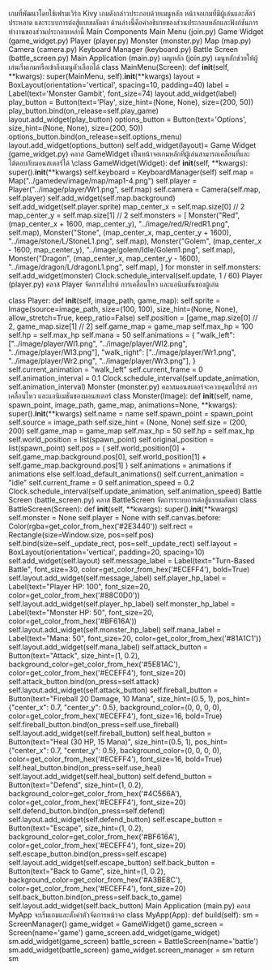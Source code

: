 
เกมที่พัฒนาโดยใช้เฟรมเวิร์ก Kivy เกมดังกล่าวประกอบด้วยเมนูหลัก หน้าจอเกมที่มีผู้เล่นและสัตว์ประหลาด และระบบการต่อสู้แบบผลัดตา ด้านล่างนี้คือคำอธิบายของส่วนประกอบหลักและฟังก์ชันการทำงานของส่วนประกอบเหล่านี้
Main Components
Main Menu (join.py)
Game Widget (game_widget.py)
Player (player.py)
Monster (monster.py)
Map (map.py)
Camera (camera.py)
Keyboard Manager (keyboard.py)
Battle Screen (battle_screen.py)
Main Application (main.py)
เมนูหลัก (join.py)
เมนูหลักช่วยให้ผู้เล่นเริ่มเกมหรือเข้าถึงเมนูตัวเลือกได้
class MainMenu(Screen):
    def __init__(self, **kwargs):
        super(MainMenu, self).__init__(**kwargs)
        layout = BoxLayout(orientation='vertical', spacing=10, padding=40)
        label = Label(text='Monster Gambit', font_size=74)
        layout.add_widget(label)
        play_button = Button(text='Play', size_hint=(None, None), size=(200, 50))
        play_button.bind(on_release=self.play_game)
        layout.add_widget(play_button)
        options_button = Button(text='Options', size_hint=(None, None), size=(200, 50))
        options_button.bind(on_release=self.options_menu)
        layout.add_widget(options_button)
        self.add_widget(layout)=
Game Widget (game_widget.py)
คลาส GameWidget เป็นหน้าจอเกมหลักที่ผู้เล่นสามารถเคลื่อนที่และโต้ตอบกับมอนสเตอร์ได้
\class GameWidget(Widget):
    def __init__(self, **kwargs):
        super().__init__(**kwargs)
        self.keyboard = KeyboardManager(self)
        self.map = Map("../gamedev/image/map/map1-4.png")
        self.player = Player("../image/player/Wr1.png", self.map)
        self.camera = Camera(self.map, self.player)
        self.add_widget(self.map.background)
        self.add_widget(self.player.sprite)
        map_center_x = self.map.size[0] // 2
        map_center_y = self.map.size[1] // 2
        self.monsters = [
            Monster("Red", (map_center_x + 1600, map_center_y), "../image/red/R/redR1.png", self.map),
            Monster("Stone", (map_center_x, map_center_y + 1600), "../image/stone/L/StoneL1.png", self.map),
            Monster("Golem", (map_center_x - 1600, map_center_y), "../image/golem/Idle/Golem1.png", self.map),
            Monster("Dragon", (map_center_x, map_center_y - 1600), "../image/dragon/L/dragonL1.png", self.map),
        ]
        for monster in self.monsters:
            self.add_widget(monster)
        Clock.schedule_interval(self.update, 1 / 60)
  Player (player.py)
  คลาส Player จัดการสไปรต์ การเคลื่อนไหว และแอนิเมชันของผู้เล่น

class Player:
    def __init__(self, image_path, game_map):
        self.sprite = Image(source=image_path, size=(100, 100), size_hint=(None, None), allow_stretch=True, keep_ratio=False)
        self.position = [game_map.size[0] // 2, game_map.size[1] // 2]
        self.game_map = game_map
        self.max_hp = 100
        self.hp = self.max_hp
        self.mana = 50
        self.animations = {
            "walk_left": ["../image/player/Wl1.png", "../image/player/Wl2.png", "../image/player/Wl3.png"],
            "walk_right": ["../image/player/Wr1.png", "../image/player/Wr2.png", "../image/player/Wr3.png"],
        }
        self.current_animation = "walk_left"
        self.current_frame = 0
        self.animation_interval = 0.1
        Clock.schedule_interval(self.update_animation, self.animation_interval)
Monster (monster.py)
 คลาสมอนสเตอร์จะควบคุมสไปรต์ การเคลื่อนไหว และแอนิเมชันของมอนสเตอร์
 class Monster(Image):
    def __init__(self, name, spawn_point, image_path, game_map, animations=None, **kwargs):
        super().__init__(**kwargs)
        self.name = name
        self.spawn_point = spawn_point
        self.source = image_path
        self.size_hint = (None, None)
        self.size = (200, 200)
        self.game_map = game_map
        self.max_hp = 50
        self.hp = self.max_hp
        self.world_position = list(spawn_point)
        self.original_position = list(spawn_point)
        self.pos = (
            self.world_position[0] + self.game_map.background.pos[0],
            self.world_position[1] + self.game_map.background.pos[1]
        )
        self.animations = animations if animations else self.load_default_animations()
        self.current_animation = "idle"
        self.current_frame = 0
        self.animation_speed = 0.2
        Clock.schedule_interval(self.update_animation, self.animation_speed)
Battle Screen (battle_screen.py)
คลาส BattleScreen จัดการระบบการต่อสู้แบบผลัดตา
class BattleScreen(Screen):
    def __init__(self, **kwargs):
        super().__init__(**kwargs)
        self.monster = None
        self.player = None
        with self.canvas.before:
            Color(rgba=get_color_from_hex('#2E3440'))
            self.rect = Rectangle(size=Window.size, pos=self.pos)
        self.bind(size=self._update_rect, pos=self._update_rect)
        self.layout = BoxLayout(orientation='vertical', padding=20, spacing=10)
        self.add_widget(self.layout)
        self.message_label = Label(text="Turn-Based Battle", font_size=30, color=get_color_from_hex('#ECEFF4'), bold=True)
        self.layout.add_widget(self.message_label)
        self.player_hp_label = Label(text="Player HP: 100", font_size=20, color=get_color_from_hex('#88C0D0'))
        self.layout.add_widget(self.player_hp_label)
        self.monster_hp_label = Label(text="Monster HP: 50", font_size=20, color=get_color_from_hex('#BF616A'))
        self.layout.add_widget(self.monster_hp_label)
        self.mana_label = Label(text="Mana: 50", font_size=20, color=get_color_from_hex('#81A1C1'))
        self.layout.add_widget(self.mana_label)
        self.attack_button = Button(text="Attack", size_hint=(1, 0.2), background_color=get_color_from_hex('#5E81AC'), color=get_color_from_hex('#ECEFF4'), font_size=20)
        self.attack_button.bind(on_press=self.attack)
        self.layout.add_widget(self.attack_button)
        self.fireball_button = Button(text="Fireball 20 Damage, 10 Mana", size_hint=(0.5, 1), pos_hint={"center_x": 0.7, "center_y": 0.5}, background_color=(0, 0, 0, 0), color=get_color_from_hex('#ECEFF4'), font_size=16, bold=True)
        self.fireball_button.bind(on_press=self.use_fireball)
        self.layout.add_widget(self.fireball_button)
        self.heal_button = Button(text="Heal (30 HP, 15 Mana)", size_hint=(0.5, 1), pos_hint={"center_x": 0.7, "center_y": 0.5}, background_color=(0, 0, 0, 0), color=get_color_from_hex('#ECEFF4'), font_size=16, bold=True)
        self.heal_button.bind(on_press=self.use_heal)
        self.layout.add_widget(self.heal_button)
        self.defend_button = Button(text="Defend", size_hint=(1, 0.2), background_color=get_color_from_hex('#4C566A'), color=get_color_from_hex('#ECEFF4'), font_size=20)
        self.defend_button.bind(on_press=self.defend)
        self.layout.add_widget(self.defend_button)
        self.escape_button = Button(text="Escape", size_hint=(1, 0.2), background_color=get_color_from_hex('#BF616A'), color=get_color_from_hex('#ECEFF4'), font_size=20)
        self.escape_button.bind(on_press=self.escape)
        self.layout.add_widget(self.escape_button)
        self.back_button = Button(text="Back to Game", size_hint=(1, 0.2), background_color=get_color_from_hex('#A3BE8C'), color=get_color_from_hex('#ECEFF4'), font_size=20)
        self.back_button.bind(on_press=self.back_to_game)
        self.layout.add_widget(self.back_button)
Main Application (main.py)
คลาส MyApp จะเริ่มเกมและตั้งค่าตัวจัดการหน้าจอ
class MyApp(App):
    def build(self):
        sm = ScreenManager()
        game_widget = GameWidget()
        game_screen = Screen(name='game')
        game_screen.add_widget(game_widget)
        sm.add_widget(game_screen)
        battle_screen = BattleScreen(name='battle')
        sm.add_widget(battle_screen)
        game_widget.screen_manager = sm
        return sm   
